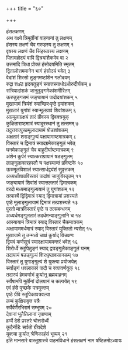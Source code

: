 +++
title = "६०"

+++
   
हंसलक्षणम्  
अथ वक्ष्ये त्रिमूर्तीनां वाहनानां तु लक्षणम्   
हंसस्य लक्षणं चैव गरुडस्य तु लक्षणम् १  
वृषस्य लक्षणं चैव सिंहरूपस्य लक्षणम्   
पितामहोदयं वापि द्वित्रयांशैकमेव वा २  
उत्तमादि त्रिधा प्रोक्तं हंसोदयमिति स्मृतम्   
द्वितालोत्तममानेन भागं हंसोदयं भवेत् ३  
वेदांशं शिरसो तुङ्गमष्टांशेन गलोदयम्   
रुद्रा शॐ\! हृदयतुङ्गं स्यात्तस्याधोऽधोरुदीर्घकम् ४  
सत्रिपादांशकं जानुतुङ्गमेकांशमीरितम्   
ऊरुतुङ्गसमं जङ्घायामं पादोदयांशकम् ५  
मुखायामं त्रियंशं स्याच्छिरःपृष्ठे द्वयांशकम्   
मुखतारं युगांशं स्यान्मूलग्रावं शिवांशकम् ६  
अग्रमूलाग्रक्षयं तारं ग्रीवस्य द्विवक्त्रयुक्   
कुक्षिताराष्टमात्रं स्यादुरस्थानं तु तत्समम् ७  
तदुत्तरात्पुच्छमूलादायामं षोडशांशकम्   
अक्षतारं शराङ्गुल्यं पक्षायामाष्टमात्रकम् ८  
विस्तारं च द्विमात्रं स्यादग्रमेकाङ्गुलं भवेत्   
घनमेकाङ्गुलं चैव बाहुदीर्घाष्टमात्रकम् ९  
अंशेन कूर्परं स्यात्कराग्रायामं षडङ्गुलम्   
लाङ्गुलाकारहस्तौ च पक्षस्यान्तं प्रविष्टके १०  
ऊरुमूलविशालं स्यात्सार्धद्व्यंशं सुवृत्तकम्   
अध्यर्धांशाग्रविस्तारं पादांशं जानुविस्तृतम् ११  
जङ्घायामं शिवांशं स्यात्तलतारं द्विमात्रकम्   
वरदो मध्यमाङ्गुल्ययामं तु युगांशकम् १२  
तत्पार्श्वे द्विद्विमात्रं स्याद् द्विमात्रायां प्रशस्यते   
पृष्ठे मूलाङ्गुलायामं द्विमात्रं तत्प्रशस्यते १३  
पुरतो मात्रविस्तारं पृष्ठे च तत्सबन्धनम्   
अध्यर्धमङ्गुलतारं तदर्धमन्याङ्गुलानि च १४  
आस्यायामं त्रिमात्रं स्याद् विस्तारं चैकमात्रकम्   
अक्षायाममर्धमात्रं स्याद् विस्तारं युक्तितो न्यसेत् १५  
मुखायामे तु तन्मध्ये चाक्षं कुर्याद् विचक्षणः   
द्वियवं कर्णसूत्रं स्यादक्षायाममन्तरं भवेत् १६  
शिरोर्ध्वे स्तूपितुङ्गं स्याद् द्व्यङ्गुलैकाङ्गुलं घनम्   
तदायामं षडङ्गुल्यं शिरःपृष्ठावसानकम् १७  
विस्तारं तु युगाङ्गुल्यं शे युक्त्या प्रयोजयेत्   
सर्वाङ्गं धवलाकारं पादौ च रक्तवर्णयुक् १८  
तदास्यं हेमवर्णाभं कुर्यात्तु ब्रह्मवाहनम्   
सर्वेषामपि मूर्तीनां दोलयानं च कल्पयेत् १९  
एवं हंसे पुच्छके पत्रयुक्तम्  
पृष्ठे ग्रीवे स्तूपिकापत्रवल्या   
लम्बं कुक्षिरावृत्त पत्रैः  
सर्वैर्वर्णैरभिरामं सम्भूषम् २०  
देवानां भूतैतिलानां नृपाणाम्  
हर्म्ये देशे प्रस्तरे चोत्तरोर्ध्वे   
कूटैर्नीडैः सर्वतो ग्रीवदेशे  
युक्त्या कुर्यात् श्रेणिकाहंसं भूष्यम् २१  
इति मानसारे वास्तुशास्त्रे वाहनविधाने हंसलक्षणं नाम षष्टितमोऽध्यायः
